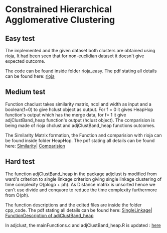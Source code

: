 # Constrained Hierarchical Agglomerative Clustering

## Easy test 
The implemented and the given dataset both clusters are obtained using rioja, It had been seen that for non-euclidian dataset it doesn't give expected outcome.

The code can be found inside folder rioja_easy. 
The pdf stating all details can be found here: [rioja](https://github.com/parismita/gsoc-2017/blob/master/rioja_easy/easy.pdf)

## Medium test 
Function chaclust takes similarity matrix, ncol and width as input and a boolean(f=0) to give hclust object as output. For f = 0 it gives HeapHop function's output which has the merge data, for f= 1 it give adjClustBand_heap function's output (hclust object).
The comparision is being made of rioja chclust and adjClustBand_heap functions outcomes. 

The Similarity Matrix formation, the Function and comparision with rioja can be found inside folder HeapHop. 
The pdf stating all details can be found here: [Similarity](https://github.com/parismita/gsoc-2017/blob/master/HeapHop/similarity.pdf)| [Comparision](https://github.com/parismita/gsoc-2017/blob/master/HeapHop/comp.pdf)

## Hard test 
The function adjClustBand_heap in the package adjclust is modified from ward's criterion to single linkage criterion giving single linkage clustering of time complexity O(plogp + ph).
As Distance matrix is unsorted hence we can't use divide and conquore to reduce the time complexity furthermore from O(ph).

The function descriptions and the edited files are inside the folder cpp_code. 
The pdf stating all details can be found here: [SingleLinkage](https://github.com/parismita/gsoc-2017/blob/master/cpp_codes/singleLinkage.pdf)| [FunctionDescription of adjClustBand_heap](https://github.com/parismita/gsoc-2017/blob/master/cpp_codes/Func_desp_adjclustbandheap.pdf)

In adjclust, the mainFunctions.c and adjClustBand_heap.R is updated : [here](https://github.com/pneuvial/adjclust/compare/master...parismita:master)
